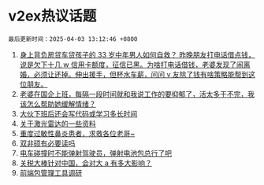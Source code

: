 # v2ex热议话题

`最后更新时间：2025-04-03 13:12:46 +0800`

1. [身上背负房贷车贷孩子的 33 岁中年男人如何自救？
昨晚朋友打电话借点钱，说是欠下十几 w 信用卡额度，征信已黑。为啥打电话借钱，老婆发现了闹离婚，必须让还掉。伸出援手，但杯水车薪，问问 v 友除了钱有啥策略能帮到这位朋友。](https://www.v2ex.com/t/1123030)
1. [老婆在国企上班，每隔一段时间就和我说工作的要抑郁了，活太多干不完，我该怎么帮助她缓解情绪？](https://www.v2ex.com/t/1123032)
1. [大伙下班后还会写代码或学习多长时间](https://www.v2ex.com/t/1123004)
1. [关于激光雷达的一些资料](https://www.v2ex.com/t/1123000)
1. [重度过敏性鼻炎患者，求救各位老哥~](https://www.v2ex.com/t/1122919)
1. [双非硕有必要读吗](https://www.v2ex.com/t/1122828)
1. [电车碰撞时不能弹射驾驶员，弹射电池包总行了吧](https://www.v2ex.com/t/1122927)
1. [关税大棒针对中国，会对大 a 有多大影响？](https://www.v2ex.com/t/1123006)
1. [前端包管理工具调研](https://www.v2ex.com/t/1122911)

